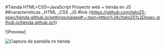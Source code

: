 #Tienda HTML+CSS+JavaScript
Proyecto web + tienda en JS
##caracteristicas
_HTML
_CSS
_JS
#link
((https://github.com/tato25-spec/tienda.github.io/settings/pages#:~:text=https%3A//tato25%2Dspec.github.io/tienda.github.io/))

![Preview]

![Captura de pantalla mi tienda](https://github.com/user-attachments/assets/2fc5be9b-577b-418f-9acc-ce35e0e96609)

